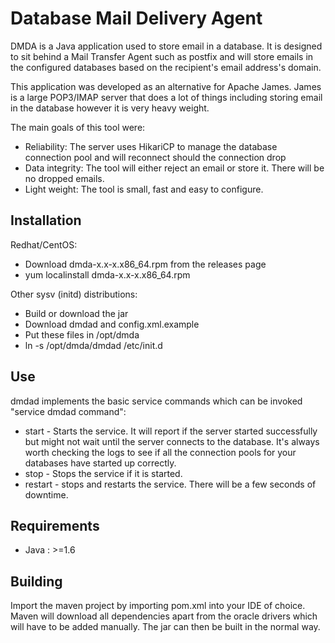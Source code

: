 Database Mail Delivery Agent
==================================================
DMDA is a Java application used to store email in a database. It is designed to sit behind a Mail Transfer Agent such as postfix and will store emails in the configured databases based on the recipient's email address's domain. 

This application was developed as an alternative for Apache James. James is a large POP3/IMAP server that does a lot of things including storing email in the database however it is very heavy weight.

The main goals of this tool were:
- Reliability: The server uses HikariCP to manage the database connection pool and will reconnect should the connection drop
- Data integrity: The tool will either reject an email or store it. There will be no dropped emails.
- Light weight: The tool is small, fast and easy to configure.


Installation
--------------------------------------
Redhat/CentOS:
- Download dmda-x.x-x.x86_64.rpm from the releases page
- yum localinstall dmda-x.x-x.x86_64.rpm

Other sysv (initd) distributions:
- Build or download the jar
- Download dmdad and config.xml.example
- Put these files in /opt/dmda
- ln -s /opt/dmda/dmdad /etc/init.d

Use
--------------------------------------
dmdad implements the basic service commands which can be invoked "service dmdad command":
- start - Starts the service. It will report if the server started successfully but might not wait until the server connects to the database. It's always worth checking the logs to see if all the connection pools for your databases have started up correctly.
- stop - Stops the service if it is started.
- restart - stops and restarts the service. There will be a few seconds of downtime.

Requirements
--------------------------------------

- Java : >=1.6

Building
--------------------------------------

Import the maven project by importing pom.xml into your IDE of choice. Maven will download all dependencies apart from the oracle drivers which will have to be added manually. The jar can then be built in the normal way.